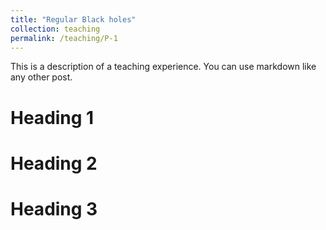 ```yaml
---
title: "Regular Black holes"
collection: teaching
permalink: /teaching/P-1
---
```


This is a description of a teaching experience. You can use markdown like any other post.

Heading 1
======

Heading 2
======

Heading 3
======
